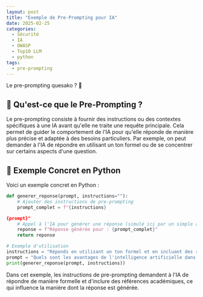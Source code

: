 ```yaml
---
layout: post
title: "Exemple de Pre-Prompting pour IA"
date: 2025-02-25
categories:
  - Sécurité
  - IA
  - OWASP
  - Top10 LLM
  - python
tags: 
  - pre-prompting
---
```


Le pre-prompting quesako ? 🤔

## 🤔 Qu'est-ce que le Pre-Prompting ?

Le pre-prompting consiste à fournir des instructions ou des contextes spécifiques à une IA avant 
qu'elle ne traite une requête principale. Cela permet de guider le comportement de l'IA pour 
qu'elle réponde de manière plus précise et adaptée à des besoins particuliers. Par exemple, 
on peut demander à l'IA de répondre en utilisant un ton formel ou de se concentrer sur 
certains aspects d'une question.

## 🐍 Exemple Concret en Python 

Voici un exemple concret en Python :

```python
def generer_reponse(prompt, instructions=""):
    # Ajouter des instructions de pre-prompting
    prompt_complet = f"{instructions}

{prompt}"
    # Appel à l'IA pour générer une réponse (simulé ici par un simple affichage)
    reponse = f"Réponse générée pour : {prompt_complet}"
    return reponse

# Exemple d'utilisation
instructions = "Réponds en utilisant un ton formel et en incluant des références académiques si possible."
prompt = "Quels sont les avantages de l'intelligence artificielle dans le domaine médical ?"
print(generer_reponse(prompt, instructions))
```

Dans cet exemple, les instructions de pre-prompting demandent à l'IA de répondre de manière 
formelle et d'inclure des références académiques, ce qui influence la manière dont la réponse est 
générée.
